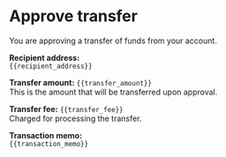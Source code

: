 # Approve transfer

You are approving a transfer of funds from your account.

**Recipient address:**  
`{{recipient_address}}`

**Transfer amount:** `{{transfer_amount}}`  
This is the amount that will be transferred upon approval.

**Transfer fee:** `{{transfer_fee}}`  
Charged for processing the transfer.

**Transaction memo:**  
`{{transaction_memo}}`